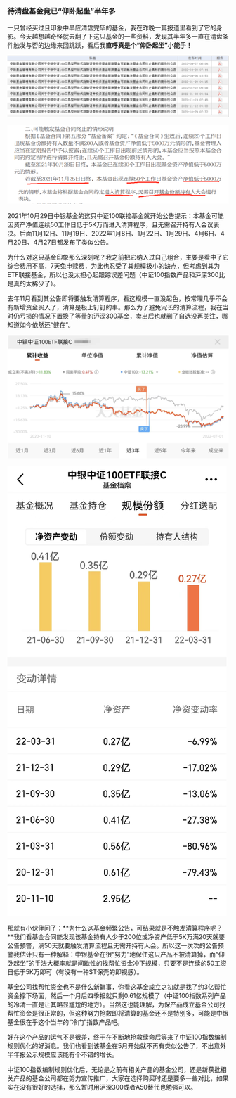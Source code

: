 ### 待清盘基金竟已“仰卧起坐”半年多

一只曾经买过且印象中早应清盘完毕的基金，我在昨晚一篇报道里看到了它的身影。今天越想越奇怪就去翻了下这只基金的一些资料，发现其半年多一直在清盘条件触发与否的边缘来回跳跃，看后我**直呼真是个“仰卧起坐”小能手！**

![列表](../img/zy100-qs-1.png)

![公告](../img/zy100-qs-2.png)

2021年10月29日中银基金的这只中证100联接基金就开始公告提示：本基金可能因资产净值连续50工作日低于5K万而进入清算程序，且无需召开持有人会议表决。后面11月12日、11月19日、2022年1月8日、1月22日、1月29日、4月6日、4月20日、4月27日都发布了类似公告。

为什么对这只基金印象那么深刻呢？我之前把它纳入过自己组合，主要是看中了它综合费用不高，7天免申赎费，为此也忍受了其规模极小的缺点，但考虑到其为ETF联接基金，所以也没太担心起跟踪误差问题（中证100指数产品和沪深300比是真的太稀少了）。

去年11月看到其公告即将要触发清算程序，看这规模一直没起色，按常理几乎不会有新增资金买入了，清算是板上钉钉的事。那么为了避免冗长的清算流程，我在当时仍亏损的情况下置换了等量的沪深300基金，卖出后也就删了自选没再关注，哪知道如今依然还“健在”。

![交易](../img/zy100-qs-3.jpg)

![份额](../img/zy100-qs-4.jpg)

那就有小伙伴问了：**为什么这基金频繁公告，可结果就是不触发清算程序呢？**我们看基金合同能发现该基金持有人少于200位或净资产低于5K万满20天就要公告预警，满50天就要触发清算流程且无需开持有人会。所以这一次次的公告预警我估计只有一种解释：中银基金在很“努力”地保住这只产品不被清算掉，而“仰卧起坐”的手法大概率就是间歇性的找帮忙资金冲下规模，只要不是连续的50工资日低于5K万即可（有没有一种ST保壳的即视感）。

基金公司找帮忙资金也不是什么新鲜事，你看这基金成立之初就是找了约3亿帮忙资金撑下场面，然后一个月后四季报就只剩0.61亿规模了（中证100指数系列产品的冷清一直是让其略显尴尬的地方）。当然这也能理解，为保产品成立基金公司找帮忙资金是很正常的，但这种努力抢救即将清算的基金还不是特别多，可能是中银基金很在乎这个当年的“冷门”指数产品吧。

好在这个产品的运气不是很差，终于在不断地抢救续命后等来了中证100指数编制规则优化的好消息。我们也看到该基金在5月开始就不再有类似公告了，不出意外半年报公示规模应该能有个不错的增长。

中证100指数编制规则优化后，无论是之前有相关产品的基金公司，还是新获批相关产品的基金公司都在努力宣传推广，大家在选择购买时还是要多一些对比，如果实在没有很好的选择，那么暂时用沪深300或者A50替代也勉强可以。